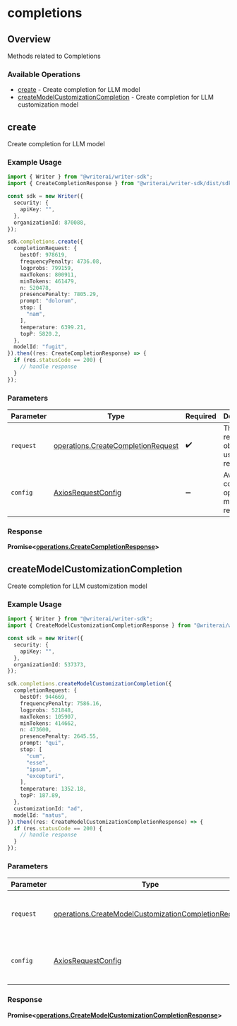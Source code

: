 # completions

## Overview

Methods related to Completions

### Available Operations

* [create](#create) - Create completion for LLM model
* [createModelCustomizationCompletion](#createmodelcustomizationcompletion) - Create completion for LLM customization model

## create

Create completion for LLM model

### Example Usage

```typescript
import { Writer } from "@writerai/writer-sdk";
import { CreateCompletionResponse } from "@writerai/writer-sdk/dist/sdk/models/operations";

const sdk = new Writer({
  security: {
    apiKey: "",
  },
  organizationId: 870088,
});

sdk.completions.create({
  completionRequest: {
    bestOf: 978619,
    frequencyPenalty: 4736.08,
    logprobs: 799159,
    maxTokens: 800911,
    minTokens: 461479,
    n: 520478,
    presencePenalty: 7805.29,
    prompt: "dolorum",
    stop: [
      "nam",
    ],
    temperature: 6399.21,
    topP: 5820.2,
  },
  modelId: "fugit",
}).then((res: CreateCompletionResponse) => {
  if (res.statusCode == 200) {
    // handle response
  }
});
```

### Parameters

| Parameter                                                                                | Type                                                                                     | Required                                                                                 | Description                                                                              |
| ---------------------------------------------------------------------------------------- | ---------------------------------------------------------------------------------------- | ---------------------------------------------------------------------------------------- | ---------------------------------------------------------------------------------------- |
| `request`                                                                                | [operations.CreateCompletionRequest](../../models/operations/createcompletionrequest.md) | :heavy_check_mark:                                                                       | The request object to use for the request.                                               |
| `config`                                                                                 | [AxiosRequestConfig](https://axios-http.com/docs/req_config)                             | :heavy_minus_sign:                                                                       | Available config options for making requests.                                            |


### Response

**Promise<[operations.CreateCompletionResponse](../../models/operations/createcompletionresponse.md)>**


## createModelCustomizationCompletion

Create completion for LLM customization model

### Example Usage

```typescript
import { Writer } from "@writerai/writer-sdk";
import { CreateModelCustomizationCompletionResponse } from "@writerai/writer-sdk/dist/sdk/models/operations";

const sdk = new Writer({
  security: {
    apiKey: "",
  },
  organizationId: 537373,
});

sdk.completions.createModelCustomizationCompletion({
  completionRequest: {
    bestOf: 944669,
    frequencyPenalty: 7586.16,
    logprobs: 521848,
    maxTokens: 105907,
    minTokens: 414662,
    n: 473600,
    presencePenalty: 2645.55,
    prompt: "qui",
    stop: [
      "cum",
      "esse",
      "ipsum",
      "excepturi",
    ],
    temperature: 1352.18,
    topP: 187.89,
  },
  customizationId: "ad",
  modelId: "natus",
}).then((res: CreateModelCustomizationCompletionResponse) => {
  if (res.statusCode == 200) {
    // handle response
  }
});
```

### Parameters

| Parameter                                                                                                                    | Type                                                                                                                         | Required                                                                                                                     | Description                                                                                                                  |
| ---------------------------------------------------------------------------------------------------------------------------- | ---------------------------------------------------------------------------------------------------------------------------- | ---------------------------------------------------------------------------------------------------------------------------- | ---------------------------------------------------------------------------------------------------------------------------- |
| `request`                                                                                                                    | [operations.CreateModelCustomizationCompletionRequest](../../models/operations/createmodelcustomizationcompletionrequest.md) | :heavy_check_mark:                                                                                                           | The request object to use for the request.                                                                                   |
| `config`                                                                                                                     | [AxiosRequestConfig](https://axios-http.com/docs/req_config)                                                                 | :heavy_minus_sign:                                                                                                           | Available config options for making requests.                                                                                |


### Response

**Promise<[operations.CreateModelCustomizationCompletionResponse](../../models/operations/createmodelcustomizationcompletionresponse.md)>**

